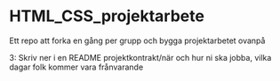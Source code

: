 # HTML_CSS_projektarbete
Ett repo att forka en gång per grupp och bygga projektarbetet ovanpå

3: Skriv ner i en README projektkontrakt/när och hur ni ska jobba, vilka dagar folk kommer vara frånvarande


